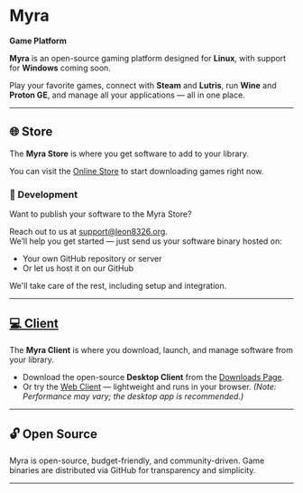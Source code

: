 # Myra
**Game Platform**

**Myra** is an open-source gaming platform designed for **Linux**, with support for **Windows** coming soon.

Play your favorite games, connect with **Steam** and **Lutris**, run **Wine** and **Proton GE**, and manage all your applications — all in one place.

---

## 🌐 Store

The **Myra Store** is where you get software to add to your library.

You can visit the [Online Store](https://myra.leon8326.org/store/) to start downloading games right now.

### 🚀 Development

Want to publish your software to the Myra Store?

Reach out to us at [support@leon8326.org](mailto:support@leon8326.org).  
We’ll help you get started — just send us your software binary hosted on:
- Your own GitHub repository or server  
- Or let us host it on our GitHub

We'll take care of the rest, including setup and integration.

---

## [💻 Client](https://github.com/MyraPlatform/client/)

The **Myra Client** is where you download, launch, and manage software from your library.

- Download the open-source **Desktop Client** from the [Downloads Page](https://myra.leon8326.org/downloads/).
- Or try the [Web Client](https://myra.leon8326.org/client/) — lightweight and runs in your browser. *(Note: Performance may vary; the desktop app is recommended.)*

---

## 🔓 Open Source

Myra is open-source, budget-friendly, and community-driven. Game binaries are distributed via GitHub for transparency and simplicity.

---
